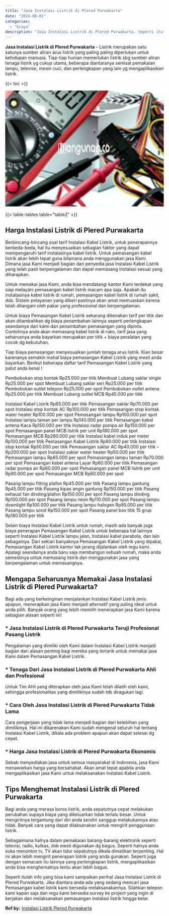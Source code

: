 ```yaml
---
title: "Jasa Instalasi Listrik di Plered Purwakarta"
date: "2024-08-01"
categories: 
  - "biaya"
description: "Jasa Instalasi Listrik di Plered Purwakarta. Seperti itulah info yang bisa kami sampaikan perihal Jasa Instalasi Listrik di Plered Purwakarta. Jika diantara..."
---
```


**Jasa Instalasi Listrik di Plered Purwakarta** – Listrik merupakan satu satunya sumber aliran arus listrik yang paling paling diperlukan untuk kehidupan manusia. Tiap-tiap hunian memerlukan listrik sbg sumber aliran tenaga listrik yg cukup utama, beberapa diantaranya semisal pemakaian lampu, televise, mesin cuci, dan perlengkapan yang lain yg mengaplikasikan listrik.

{{< toc >}}

![Jasa Instalasi Listrik di Plered Purwakarta](/images/instalasi-listrik-murah39.png)

{{< table-tables table="table2" >}}

## Harga Instalasi Listrik di Plered Purwakarta

Berbincang-bincang soal tarif Instalasi Kabel Listrik, untuk penerapannya berbeda-beda, hal itu menyesuaikan sebagian faktor yang dapat mempengaruhi tarif instalasinya kabel listrik. Untuk pemasangan kabel listrik akan lebih tepat guna bilamana anda menggunakan jasa Kami. Dimana jasa Kami menjadi bagian dari penyedia jasa Instalasi Kabel Listrik yang telah pasti berpengalaman dan dapat memasang Instalasi sesuai yang diharapkan.

Untuk memakai jasa Kami, anda bisa mendatangi kantor Kami terdekat yang siap melayani pemasangan kabel listrik macam apa saja. Apakah itu instalasinya kabel listrik di rumah, pemasangan kabel listrik di rumah sakit, dsb. Sistem pelayanan yang diberi pastinya akan amat memuaskan karena telah ditangani oleh pakar yang professional dan berpengalaman.

Untuk biaya Pemasangan Kabel Listrik sekarang dikenakan tarif per titik dan akan ditambahkan dg biaya penambahan lainnya seperti perlengkapan seandainya dari kami dan penambahan pemasangan yang dipinta. Contohnya anda akan memasang kabel listrik di ruko, tarif jasa yang seharusnya anda bayarkan merupakan per titik + biaya peralatan yang cocok dg kebutuhan.

Tiap biaya pemasangan menyesuaikan jumlah tenaga arus listrik. Kian besar karenanya semakin mahal biaya pemasangan Kabel Listrik yang mesti anda bayarkan. Berikut beberapa daftar tarif Pemasangan Kabel Listrik yang patut anda kenal !

Pembobokan stop kontak Rp25.000 per titik Membuat Lubang saklar single Rp25.000 per spot Membuat Lubang saklar seri Rp25.000 per titik Pembobokan outlet telepon Rp25.000 per spot Pembobokan outlet antena Rp25.000 per titik Membuat Lubang outlet MCB Rp45.000 per titik

Instalasi Kabel Listrik Rp65.000 per titik Pemasangan saklar Rp70.000 per spot Instalasi stop kontak AC Rp100.000 per titik Pemasangan stop kontak water heater Rp100.000 per spot Pemasangan lampu Rp100.000 per spot Instalasi lampu taman per lampu Rp140.000 per titik Pemasangan kabel antena Kaca Rp150.000 per titik Instalasi radar pompa air Rp150.000 per spot Pemasangan panel MCB listrik per unit Rp180.000 per spot Pemasangan MCB Rp280.000 per titik Instalasi kabel induk per meter Rp100.000 per titik Pemasangan Kabel Listrik Rp60.000 per titik Instalasi stop kontak Rp50.000 per titik Pemasangan saklar AC Rp40.000 per titik – Rp200.000 per spot Instalasi saklar water heater Rp50.000 per titik Pemasangan lampu Rp65.000 per spot Pemasangan lampu taman Rp70.000 per spot Pemasangan kabel antena Layar Rp60.000 per titik Pemasangan radar pompa air Rp60.000 per spot Pemasangan panel MCB listrik per unit Rp90.000 per spot Pemasangan MCB Rp60.000 per spot

Pasang lampu fitting plafon Rp45.000 per titik Pasang lampu gantung Rp45.000 per titik Pasang kipas angin gantung Rp150.000 per titik Pasang exhaust fan dinding/plafon Rp150.000 per spot Pasang lampu dinding Rp100.000 per spot Pasang lampu neon Rp110.000 per spot Pasang lampu downlight Rp100.000 per titik Pasang lampu halogen Rp95.000 per titik Pasang lampu sorot Rp150.000 per spot Pasang panel box titik 15 grup Rp180.000 per titik

Selain biaya Instalasi Kabel Listrik untuk rumah, masih ada banyak juga biaya penerapan Pemasangan Kabel Listrik untuk beberapa hal lainnya seperti Instalasi Kabel Listrik lampu jalan, Instalasi kabel parabola, dan lain sebagainya. Dari sekian banyaknya Pemasangan Kabel Listrik yang dipakai, Pemasangan Kabel Listrik kantor tak jarang dijalankan oleh regu kami. Apalagi seandainya anda baru saja membangun sebuah rumah, maka anda semestinya untuk memasang listrik dan menggunakan jasa yang berpengalaman untuk memasangnya.

## Mengapa Seharusnya Memakai Jasa Instalasi Listrik di Plered Purwakarta?

Bagi ada yang berkeinginan menjalankan Instalasi Kabel Listrik jenis apapun, menerapkan jasa Kami menjadi alternatif yang paling ideal untuk anda pilih. Banyak orang yang lebih memilih menerapkan jasa Kami karena sebagian alasan seperti ini!

### \* Jasa Instalasi Listrik di Plered Purwakarta Teruji Profesional Pasang Listrik

Pengalaman yang dimiliki oleh Kami dalam Instalasi Kabel Listrik menjadi bagian dari alasan penting bagi mereka yang tertarik untuk memakai jasa Kami dalam Pemasangan Kabel Listrik.

### \* Tenaga Dari Jasa Instalasi Listrik di Plered Purwakarta Ahli dan Profesional

Untuk Tim Ahli yang diterapkan oleh jasa Kami telah dilatih oleh kami, sehingga profesionalitas yang dimilikinya sudah tdk diragukan lagi.

### \* Cara Oleh Jasa Instalasi Listrik di Plered Purwakarta Tidak Lama

Cara pengerjaan yang tidak lama menjadi bagian dari kelebihan yang dimilikinya. Hal ini dikarenakan Kami sudah mengenal seluruh hal tentang Instalasi Kabel Listrik, dikala ada problem apapun akan dapat selesai dg cepat.

### \* Harga Jasa Instalasi Listrik di Plered Purwakarta Ekonomis

Sebab menyediakan jasa untuk semua masyarakat di Indonesia, jasa Kami menawarkan harga yang bersahabat. Akan amat tepat apabila anda mengaplikasikan jasa Kami untuk melaksanakan Instalasi Kabel Listrik.

## Tips Menghemat Instalasi Listrik di Plered Purwakarta


Bagi anda yang merasa boros listrik, anda sepatutnya cepat melakukan perubahan supaya biaya yang dikeluarkan tidak terlalu besar. Untuk mengiritnya tergantung dari diri anda sendiri sanggup melakukannya atau tidak. Banyak cara yang dapat dilaksanakan untuk mengirit penggunaan listrik.

Sebagaimana halnya dalam pemakaian barang-barang elektronik seperti televisi, radio, kulkas, dsb mesti digunakan dg bagus. Seperti halnya anda suka menonton tv, TV akan tidur sepatutnya dikala dimatikan terpenting. Hal ini akan lebih mengirit penerapan listrik yang anda gunakan. Seperti juga dengan semacam itu lainnya yang perlengkapan listrik, mengaplikasikan anda bisa menghematnya tentu akan lebih bagus.

Seperti itulah info yang bisa kami sampaikan perihal Jasa Instalasi Listrik di Plered Purwakarta. Jika diantara anda ada yang sedang mencari jasa Pemasangan kabel listrik kami bersedia melaksanakannya. Silahkan telepon kami kapan saja dan regu kami bersedia survey ke project yang ingin di kerjakan dan melaksanakan pemasangan instalasi listrik hingga kelar.

**Ref by:** [Instalasi Listrik Plered Purwakarta](https://id.wikipedia.org/wiki/Instalasi)
